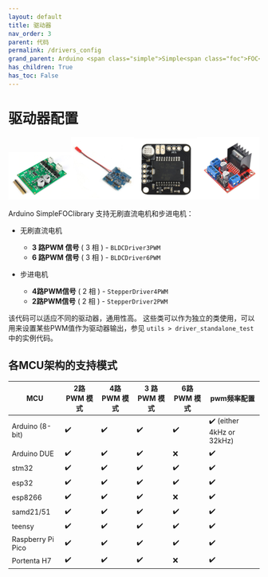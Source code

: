 ```yaml
---
layout: default
title: 驱动器
nav_order: 3
parent: 代码
permalink: /drivers_config
grand_parent: Arduino <span class="simple">Simple<span class="foc">FOC</span>library</span>
has_children: True
has_toc: False
---
```


# 驱动器配置

<div class="width60">
<img src="extras/Images/drv8302.png" style="width:25%;display:inline"><img src="extras/Images/bgc_30.jpg" style="width:25%;display:inline"><img src="extras/Images/l6234.jpg" style="width:25%;display:inline"><img src="extras/Images/l298n.jpg" style="width:25%;display:inline">
</div>

Arduino <span class="simple">Simple<span class="foc">FOC</span>library</span> 支持无刷直流电机和步进电机：

- 无刷直流电机 <i class="fa fa-external-link"></i>
  
    - **3 路PWM 信号** ( 3 相 ) - `BLDCDriver3PWM`
    - **6 路PWM 信号** ( 3 相 ) - `BLDCDriver6PWM`
- 步进电机 <i class="fa fa-external-link"></i>
  
    - **4路PWM信号** ( 2 相 )  - `StepperDriver4PWM`
    - **2路PWM信号** ( 2 相 )  - `StepperDriver2PWM`

该代码可以适应不同的驱动器，通用性高。
这些类可以作为独立的类使用，可以用来设置某些PWM值作为驱动器输出，参见 `utils > driver_standalone_test` 中的实例代码。



## 各MCU架构的支持模式

| MCU               | 2路 PWM 模式 | 4路PWM 模式 | 3 路PWM 模式 | 6路 PWM 模式 | pwm频率配置              |
| ----------------- | ------------ | ----------- | ------------ | ------------ | ------------------------ |
| Arduino (8-bit)   | ✔️            | ✔️           | ✔️            | ✔️            | ✔️ (either 4kHz or 32kHz) |
| Arduino DUE       | ✔️            | ✔️           | ✔️            | ❌            | ✔️                        |
| stm32             | ✔️            | ✔️           | ✔️            | ✔️            | ✔️                        |
| esp32             | ✔️            | ✔️           | ✔️            | ✔️            | ✔️                        |
| esp8266           | ✔️            | ✔️           | ✔️            | ❌            | ✔️                        |
| samd21/51         | ✔️            | ✔️           | ✔️            | ✔️            | ✔️                        |
| teensy            | ✔️            | ✔️           | ✔️            | ✔️            | ✔️                        |
| Raspberry Pi Pico | ✔️            | ✔️           | ✔️            | ✔️            | ✔️                        |
| Portenta H7       | ✔️            | ✔️           | ✔️            | ❌            | ✔️                        |